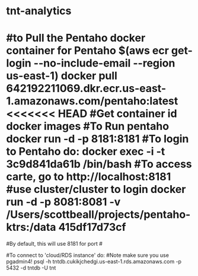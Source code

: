 # tnt-analytics
#to Pull the Pentaho docker container for Pentaho
$(aws ecr get-login --no-include-email --region us-east-1)
docker pull 642192211069.dkr.ecr.us-east-1.amazonaws.com/pentaho:latest
<<<<<<< HEAD
#Get container id
docker images
#To Run pentaho
docker run -d -p 8181:8181 <container id>
#To login to Pentaho do:
docker exec -i -t 3c9d841da61b /bin/bash
#To access carte, go to http://localhost:8181
#use cluster/cluster to login
docker run -d -p 8081:8081 -v /Users/scottbeall/projects/pentaho-ktrs:/data 415df17d73cf
=======
#By default, this will use 8181 for port #

#To connect to 'cloud/RDS instance' do:
#Note make sure you use pgadmin4!
psql -h tntdb.cukikjchedgi.us-east-1.rds.amazonaws.com -p 5432 -d tntdb -U tnt

